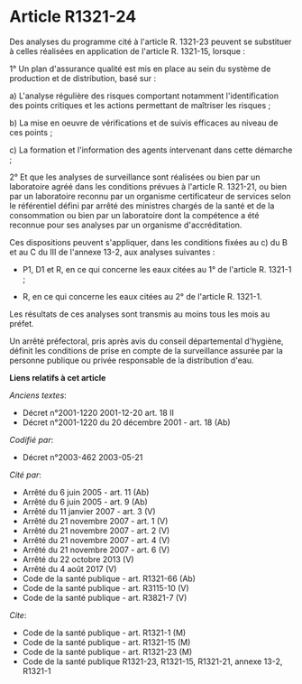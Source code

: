 # Article R1321-24

Des analyses du programme cité à l'article R. 1321-23 peuvent se substituer à celles réalisées en application de l'article R.
1321-15, lorsque :

1° Un plan d'assurance qualité est mis en place au sein du système de production et de distribution, basé sur :

a) L'analyse régulière des risques comportant notamment l'identification des points critiques et les actions permettant de
maîtriser les risques ;

b) La mise en oeuvre de vérifications et de suivis efficaces au niveau de ces points ;

c) La formation et l'information des agents intervenant dans cette démarche ;

2° Et que les analyses de surveillance sont réalisées ou bien par un laboratoire agréé dans les conditions prévues à
l'article R. 1321-21, ou bien par un laboratoire reconnu par un organisme certificateur de services selon le référentiel
défini par arrêté des ministres chargés de la santé et de la consommation ou bien par un laboratoire dont la compétence a été
reconnue pour ses analyses par un organisme d'accréditation.

Ces dispositions peuvent s'appliquer, dans les conditions fixées au c) du B et au C du III de l'annexe 13-2, aux analyses
suivantes :

- P1, D1 et R, en ce qui concerne les eaux citées au 1° de l'article R. 1321-1 ;

- R, en ce qui concerne les eaux citées au 2° de l'article R. 1321-1.

Les résultats de ces analyses sont transmis au moins tous les mois au préfet.

Un arrêté préfectoral, pris après avis du conseil départemental d'hygiène, définit les conditions de prise en compte de la
surveillance assurée par la personne publique ou privée responsable de la distribution d'eau.

**Liens relatifs à cet article**

_Anciens textes_:

  - Décret n°2001-1220 2001-12-20 art. 18 II
  - Décret n°2001-1220 du 20 décembre 2001 - art. 18 (Ab)

_Codifié par_:

  - Décret n°2003-462 2003-05-21

_Cité par_:

  - Arrêté du 6 juin 2005 - art. 11 (Ab)
  - Arrêté du 6 juin 2005 - art. 9 (Ab)
  - Arrêté du 11 janvier 2007 - art. 3 (V)
  - Arrêté du 21 novembre 2007 - art. 1 (V)
  - Arrêté du 21 novembre 2007 - art. 2 (V)
  - Arrêté du 21 novembre 2007 - art. 4 (V)
  - Arrêté du 21 novembre 2007 - art. 6 (V)
  - Arrêté du 22 octobre 2013 (V)
  - Arrêté du 4 août 2017 (V)
  - Code de la santé publique - art. R1321-66 (Ab)
  - Code de la santé publique - art. R3115-10 (V)
  - Code de la santé publique - art. R3821-7 (V)

_Cite_:

  - Code de la santé publique - art. R1321-1 (M)
  - Code de la santé publique - art. R1321-15 (M)
  - Code de la santé publique - art. R1321-23 (M)
  - Code de la santé publique R1321-23, R1321-15, R1321-21, annexe 13-2, R1321-1
